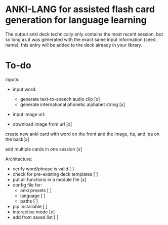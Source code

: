 # ANKI-LANG for assisted flash card generation for language learning

The output anki deck technically only contains the most recent session, but so long as it was generated with the exact same input information (seed, name), this entry will be added to the deck already in your library.

# To-do
inputs: 
- input word:
    - generate text-to-speech audio clip [x]
    - generate international phonetic alphabet string [x]

- input image url:
 - download image from url [x]

create new anki card with word on the front and the image, tts, and ipa on the back[x]

add multiple cards in one session [x]

Architecture:

- verify word/phrase is valid [ ]
- check for pre-existing deck templates [ ]
- put all functions in a module file [x]
- config file for:
    - anki presets [ ]
    - language [ ]
    - paths [ ]
- pip installable [ ]
- interactive mode [x]
- add from saved list [ ]